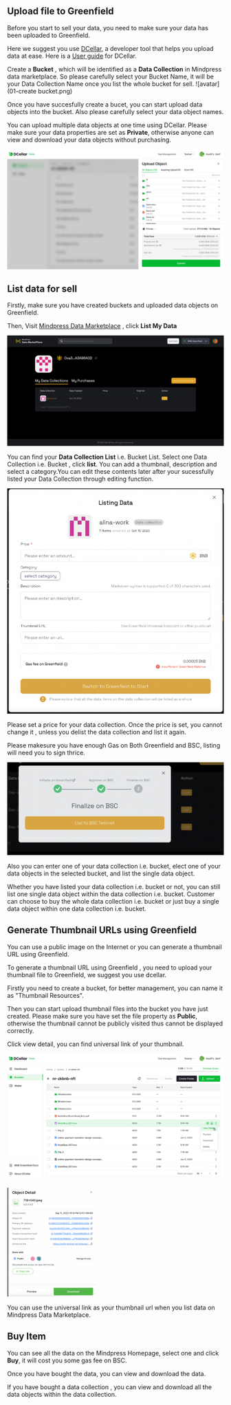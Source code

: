 ## Upload file to Greenfield

Before you start to sell your data, you need to make sure your data has been uploaded to Greenfield.

Here we suggest you use [DCellar](https://dcellar.io/), a developer tool that helps you upload data at ease.  Here is a [User guide](https://docs.nodereal.io/docs/dcellar-get-started) for DCellar. 

Create a **Bucket** , which will be identified as a **Data Collection** in Mindpress data marketplace.  So please carefully select your Bucket Name, it will be your Data Collection Name once you list the whole bucket for sell.  ![avatar](01-create bucket.png)

Once you have succesfully create a bucet, you can start upload data objects into the bucket. Also please carefully select your data object names. 

You can upload multiple data objects at one time using DCellar. Please make sure your data properties are set as **Private**, otherwise anyone can view and download your data objects without purchasing. 

![avatar](02-upload-file.png)



## List data for sell

Firstly, make sure you have created buckets and uploaded data objects on Greenfield. 

Then, Visit [Mindpress Data Marketplace](https://marketplace.mindpress.io/) , click **List My Data**

![avatar](05-my-data-collection.png)

You can find your **Data Collection List** i.e. Bucket List. Select one Data Collection i.e. Bucket , click **list**. You can add a thumbnail, description and select a category.You can edit  these contents later after your sucessfully listed your Data Collection through editing function. 

![avatar](06-list-my-data-collection.png) 

Please set a price for your data collection. Once the price is set, you cannot change it , unless you delist the data collection and list it again. 

Please makesure you have enough Gas on Both Greenfield and BSC, listing will need you to sign thrice.

![avatar](07-list-thrice.png)

Also you can enter one of your data collection i.e. bucket, elect one of your data objects in the selected bucket, and list the single data object. 

Whether you have listed your data collection  i.e. bucket or not, you can still list one single data object within the  data collection  i.e. bucket.  Customer can choose to buy the whole  data collection  i.e. bucket or just buy a single data object within one  data collection  i.e. bucket. 

## Generate Thumbnail URLs using Greenfield 

You can use a public image on the Internet or you can generate a thumbnail URL using Greenfield.

To generate a thumbnail URL using Greenfield , you need to upload your thumbnail file to Greenfield, we suggest you use dcellar. 

Firstly you need to create a bucket, for better management,  you can name it  as "Thumbnail Resources". 

Then you can start upload thumbnail files into the bucket you have just created. Please make sure you have set the file property as **Public**, otherwise the thumbnail cannot be publicly visited thus cannot be  displayed correctly. 

Click view detail, you can find universal link of your thumbnail. 

![avatar](03-view-detail.png)

<img src="04-universal-link.png" alt="avatar" style="zoom:25%;" />

You can use the universal link as your thumbnail url when you list data on Mindpress Data Marketplace.

## Buy Item 

You can see all the data on the Mindpress Homepage, select one and click **Buy**, it will cost you some gas fee on BSC. 

Once you have bought the data, you can view and download the data. 

If you have bought a data collection , you can view and download all the data objects within the  data collection.